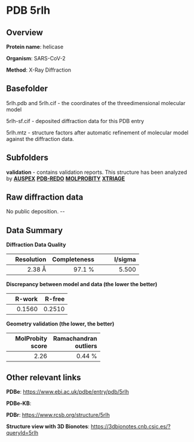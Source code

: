 # PDB 5rlh

## Overview

**Protein name**: helicase

**Organism**: SARS-CoV-2

**Method**: X-Ray Diffraction



## Basefolder

5rlh.pdb and 5rlh.cif - the coordinates of the threedimensional molecular model

5rlh-sf.cif - deposited diffraction data for this PDB entry

5rlh.mtz - structure factors after automatic refinement of molecular model against the diffraction data.

## Subfolders





**validation** - contains validation reports. This structure has been analyzed by [**AUSPEX**](https://github.com/thorn-lab/coronavirus_structural_task_force/tree/master/pdb/helicase/SARS-CoV-2/5rlh/validation/auspex) [**PDB-REDO**](https://github.com/thorn-lab/coronavirus_structural_task_force/tree/master/pdb/helicase/SARS-CoV-2/5rlh/validation/pdb-redo) [**MOLPROBITY**](https://github.com/thorn-lab/coronavirus_structural_task_force/tree/master/pdb/helicase/SARS-CoV-2/5rlh/validation/molprobity) [**XTRIAGE**](https://github.com/thorn-lab/coronavirus_structural_task_force/blob/master/pdb/helicase/SARS-CoV-2/5rlh/validation/Xtriage_output.log)  



## Raw diffraction data

No public deposition. --<br> 

## Data Summary
**Diffraction Data Quality**

|   | Resolution | Completeness| I/sigma |
|---|-------------:|----------------:|--------------:|
|   |2.38 Å|97.1  %|<img width=50/>5.500|

**Discrepancy between model and data (the lower the better)**

|   | **R-work**| **R-free**   
|---|-------------:|----------------:|           
||  0.1560|  0.2510|

**Geometry validation (the lower, the better)**

|   |**MolProbity<br>score**| **Ramachandran<br>outliers** 
|---|-------------:|----------------:|
||  2.26|  0.44 %|

 

 



## Other relevant links 
**PDBe**:  https://www.ebi.ac.uk/pdbe/entry/pdb/5rlh

**PDBe-KB**:  
 
**PDBr**: https://www.rcsb.org/structure/5rlh 

**Structure view with 3D Bionotes**: https://3dbionotes.cnb.csic.es/?queryId=5rlh

